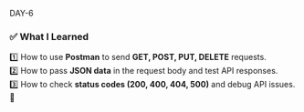DAY-6
### ✅ What I Learned  
1️⃣ How to use **Postman** to send **GET, POST, PUT, DELETE** requests.  
2️⃣ How to pass **JSON data** in the request body and test API responses.  
3️⃣ How to check **status codes (200, 400, 404, 500)** and debug API issues. 🚀
